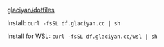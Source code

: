 [glaciyan/dotfiles](https://github.com/glaciyan/dotfiles)

Install: `
curl -fsSL df.glaciyan.cc | sh
`

Install for WSL: `
curl -fsSL df.glaciyan.cc/wsl | sh
`
